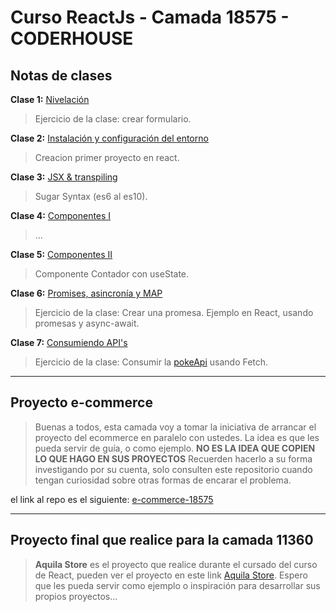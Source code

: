 # Curso ReactJs - Camada 18575 - CODERHOUSE

## Notas de clases

**Clase 1:** [Nivelación](https://drive.google.com/drive/u/0/folders/1jJDT1cQBUegH0pKKI2HDfu3Ag1sqXdpS)
> Ejercicio de la clase: crear formulario.

**Clase 2:** [Instalación y configuración del entorno](https://drive.google.com/drive/u/0/folders/1hbGho5HA1TTwOp8V8BlPs4tsXXLInHK8)
> Creacion primer proyecto en react.

**Clase 3:** [JSX & transpiling](https://drive.google.com/drive/u/0/folders/1YcZqA97VmXm6xO22saOEvwo0r8zzC1SI)
> Sugar Syntax (es6 al es10).

**Clase 4:** [Componentes I](https://drive.google.com/drive/u/0/folders/1JHBufmT5TLe3J4Pr5m107ygd0IOYdSic)
> ...

**Clase 5:** [Componentes II](https://drive.google.com/drive/u/0/folders/1puPtvQHV6FLpJiVgK6T4x8krS5Xo1Zst)
> Componente Contador con useState.

**Clase 6:** [Promises, asincronía y MAP](https://drive.google.com/drive/u/0/folders/1444FvRR_UPn6xH5I48D0lL96UKENBy0M)
> Ejercicio de la clase: Crear una promesa.
> Ejemplo en React, usando promesas y async-await.

**Clase 7:** [Consumiendo API's](https://drive.google.com/drive/u/0/folders/15n8cVB2rIQQvEfo8PXYBYon7FSckoyCD)
> Ejercicio de la clase: Consumir la [pokeApi](https://pokeapi.co/) usando Fetch.

---

## Proyecto e-commerce

> Buenas a todos, esta camada voy a tomar la iniciativa de arrancar el proyecto del ecommerce en paralelo con ustedes. La idea es que les pueda servir de guía, o como ejemplo.
> **NO ES LA IDEA QUE COPIEN LO QUE HAGO EN SUS PROYECTOS**
> Recuerden hacerlo a su forma investigando por su cuenta, solo consulten este repositorio cuando tengan curiosidad sobre otras formas de encarar el problema.

el link al repo es el siguiente: [e-commerce-18575](https://github.com/BraianVaylet/ecommerce18575-coderhouse-react)

---

## Proyecto final que realice para la **camada 11360**

> **Aquila Store** es el proyecto que realice durante el cursado del curso de React, pueden ver el proyecto en este link [Aquila Store](https://github.com/BraianVaylet/AquilaStore). Espero que les pueda servir como ejemplo o inspiración para desarrollar sus propios proyectos...
